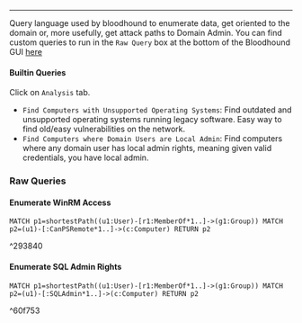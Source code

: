 -- -
Query language used by bloodhound to enumerate data, get oriented to the domain or, more usefully, get attack paths to Domain Admin. You can find custom queries to run in the `Raw Query` box at the bottom of the Bloodhound GUI [here](https://hausec.com/2019/09/09/bloodhound-cypher-cheatsheet/)
#### Builtin Queries
Click on `Analysis` tab. 
- `Find Computers with Unsupported Operating Systems`: Find outdated and unsupported operating systems running legacy software. Easy way to find old/easy vulnerabilities on the network. 
- `Find Computers where Domain Users are Local Admin`: Find computers where any domain user has local admin rights, meaning given valid credentials, you have local admin. 
### Raw Queries
#### Enumerate WinRM Access
```cypher
MATCH p1=shortestPath((u1:User)-[r1:MemberOf*1..]->(g1:Group)) MATCH p2=(u1)-[:CanPSRemote*1..]->(c:Computer) RETURN p2
```

^293840

#### Enumerate SQL Admin Rights
```cypher
MATCH p1=shortestPath((u1:User)-[r1:MemberOf*1..]->(g1:Group)) MATCH p2=(u1)-[:SQLAdmin*1..]->(c:Computer) RETURN p2
```

^60f753
